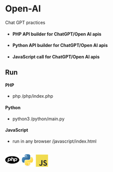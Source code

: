 # Open-AI
Chat GPT practices
- #### PHP API builder for ChatGPT/Open AI apis
- #### Python API builder for ChatGPT/Open AI apis
- #### JavaScript call for ChatGPT/Open AI apis

## Run
#### PHP
- php /php/index.php
#### Python
- python3 /python/main.py
#### JavaScript
- run in any browser /javascript/index.html

##
<div>
<img src="https://github.com/devicons/devicon/blob/master/icons/php/php-plain.svg" widht="45" height="45">
<img src="https://github.com/devicons/devicon/blob/master/icons/python/python-original.svg" widht="45" height="45">
<img src="https://github.com/devicons/devicon/blob/master/icons/javascript/javascript-original.svg" widht="40" height="40">
</div>
